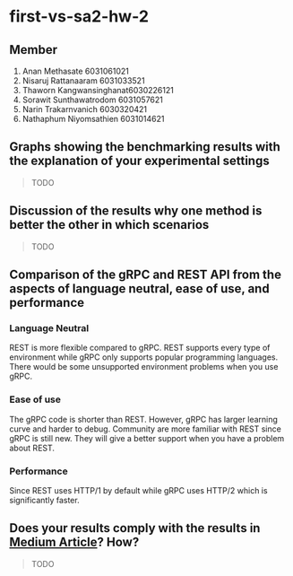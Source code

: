 # first-vs-sa2-hw-2

## Member

1. Anan Methasate 6031061021
2. Nisaruj Rattanaaram 6031033521
3. Thaworn Kangwansinghanat6030226121
4. Sorawit Sunthawatrodom 6031057621
5. Narin Trakarnvanich 6030320421
6. Nathaphum Niyomsathien 6031014621

## Graphs showing the benchmarking results with the explanation of your experimental settings

> TODO

## Discussion of the results why one method is better the other in which scenarios

> TODO

## Comparison of the gRPC and REST API from the aspects of language neutral, ease of use, and performance

### Language Neutral

REST is more flexible compared to gRPC. REST supports every type of environment while gRPC only supports popular programming languages. There would be some unsupported environment problems when you use gRPC.

### Ease of use

The gRPC code is shorter than REST. However, gRPC has larger learning curve and harder to debug. Community are more familiar with REST since gRPC is still new. They will give a better support when you have a problem about REST.

### Performance

Since REST uses HTTP/1 by default while gRPC uses HTTP/2 which is significantly faster.

## Does your results comply with the results in [Medium Article](https://medium.com/@bimeshde/grpc-vs-rest-performance-simplifiedfd35d01bbd4?)? How?

> TODO